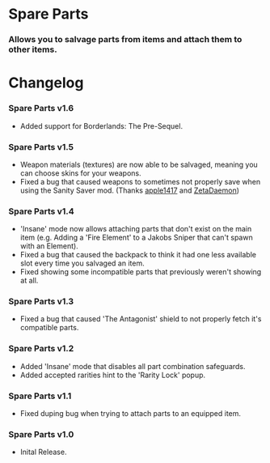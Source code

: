 # Spare Parts
### Allows you to salvage parts from items and attach them to other items.

# Changelog

### Spare Parts v1.6
- Added support for Borderlands: The Pre-Sequel.

### Spare Parts v1.5
- Weapon materials (textures) are now able to be salvaged, meaning you can choose skins for your weapons.
- Fixed a bug that caused weapons to sometimes not properly save when using the Sanity Saver mod. (Thanks [apple1417](https://github.com/apple1417) and [ZetaDaemon](https://github.com/ZetaDaemon))

### Spare Parts v1.4
- 'Insane' mode now allows attaching parts that don't exist on the main item (e.g. Adding a 'Fire Element' to a Jakobs Sniper that can't spawn with an Element).
- Fixed a bug that caused the backpack to think it had one less available slot every time you salvaged an item.
- Fixed showing some incompatible parts that previously weren't showing at all.

### Spare Parts v1.3
- Fixed a bug that caused 'The Antagonist' shield to not properly fetch it's compatible parts.

### Spare Parts v1.2
- Added 'Insane' mode that disables all part combination safeguards.
- Added accepted rarities hint to the 'Rarity Lock' popup.

### Spare Parts v1.1
- Fixed duping bug when trying to attach parts to an equipped item.

### Spare Parts v1.0
- Inital Release.
